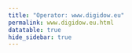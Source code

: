 ```yaml
---
title: "Operator: www.digidow.eu"
permalink: www.digidow.eu.html
datatable: true
hide_sidebar: true
---
```


<div>                        <script type="text/javascript">window.PlotlyConfig = {MathJaxConfig: 'local'};</script>
        <script src="https://cdn.plot.ly/plotly-2.4.2.min.js"></script>                <div id="9dbe2456-81a0-41a9-b490-00bca4aa3e7a" class="plotly-graph-div" style="height:100%; width:100%;"></div>            <script type="text/javascript">                                    window.PLOTLYENV=window.PLOTLYENV || {};                                    if (document.getElementById("9dbe2456-81a0-41a9-b490-00bca4aa3e7a")) {                    Plotly.newPlot(                        "9dbe2456-81a0-41a9-b490-00bca4aa3e7a",                        [{"name":"exit probability (%)","type":"scatter","x":["2021-02-25","2021-02-26","2021-02-27","2021-02-28","2021-03-01","2021-03-02","2021-03-03","2021-03-04","2021-03-05","2021-03-06","2021-03-07","2021-03-08","2021-03-09","2021-03-10","2021-03-11","2021-03-13","2021-03-14","2021-03-15","2021-03-16","2021-03-17","2021-03-18","2021-03-19","2021-03-20","2021-03-21","2021-03-22","2021-03-23","2021-03-24","2021-03-25","2021-03-26","2021-03-27","2021-03-28","2021-03-29","2021-03-30","2021-03-31","2021-04-01","2021-04-02","2021-04-03","2021-04-04","2021-04-05","2021-04-06","2021-04-07","2021-04-08","2021-04-09","2021-04-10","2021-04-11","2021-04-12","2021-04-13","2021-04-14","2021-04-15","2021-04-16","2021-04-17","2021-04-18","2021-04-19","2021-04-20","2021-04-21","2021-04-22","2021-04-23","2021-04-24","2021-04-25","2021-04-26","2021-04-27","2021-04-28","2021-04-29","2021-04-30","2021-05-01","2021-05-02","2021-05-03","2021-05-04","2021-05-05","2021-05-06","2021-05-07","2021-05-08","2021-05-09","2021-05-10","2021-05-11","2021-05-12","2021-05-13","2021-05-14","2021-05-15","2021-05-16","2021-05-17","2021-05-18","2021-05-19","2021-05-20","2021-05-21","2021-05-22","2021-05-23","2021-05-24","2021-05-25","2021-05-26","2021-05-27","2021-05-28","2021-05-29","2021-05-30","2021-05-31","2021-06-01","2021-06-02","2021-06-03","2021-06-04","2021-06-05","2021-06-06","2021-06-07","2021-06-09","2021-06-10","2021-06-11","2021-06-12","2021-06-13","2021-06-14","2021-06-15","2021-06-16","2021-06-17","2021-06-18","2021-06-19","2021-06-20","2021-06-21","2021-06-22","2021-06-23","2021-06-24","2021-06-25","2021-06-26","2021-06-27","2021-06-28","2021-06-29","2021-06-30","2021-07-01","2021-07-02","2021-07-03","2021-07-04","2021-07-05","2021-07-06","2021-07-07","2021-07-08","2021-07-09","2021-07-10","2021-07-11","2021-07-12","2021-07-13","2021-07-14","2021-07-15","2021-07-16","2021-07-17","2021-07-18","2021-07-19","2021-07-20","2021-07-21","2021-07-22","2021-07-23","2021-07-25","2021-07-26","2021-07-27","2021-07-28","2021-07-29","2021-07-30","2021-07-31","2021-08-01","2021-08-02","2021-08-03","2021-08-04","2021-08-05","2021-08-06","2021-08-07","2021-08-08","2021-08-09","2021-08-10","2021-08-11","2021-08-12","2021-08-13","2021-08-14","2021-08-15","2021-08-16","2021-08-17","2021-08-18","2021-08-19","2021-08-20","2021-08-21","2021-08-22","2021-08-24","2021-08-25","2021-08-26","2021-08-27","2021-08-28","2021-08-29","2021-08-30","2021-08-31","2021-09-01","2021-09-02","2021-09-03","2021-09-04","2021-09-05","2021-09-06","2021-09-07","2021-09-09","2021-09-10","2021-09-11","2021-09-12","2021-09-13","2021-09-14","2021-09-15","2021-09-16","2021-09-17"],"xaxis":"x","y":[0.0,0.0,0.0,0.0,0.0,0.0,0.0,0.0,0.0,0.0,0.0,0.0,0.0,0.0,0.0,0.0,0.0,0.0,0.0,0.0,0.0,0.0,0.0,0.0,0.0,0.0,0.0,0.0,0.0,0.0,0.0,0.0,0.0,0.0,0.0,0.0,0.0,0.0,0.0,0.0,0.0,0.0,0.0,0.0,0.0,0.0,0.0,0.0,0.0,0.0,0.0,0.0,0.0,0.0,0.0,0.0,0.0,0.0,0.0,0.0,0.0,0.0,0.0,0.0,0.0,0.0,0.0,0.0,0.0,0.0,0.0,0.0,0.0,0.0,0.0,0.0,0.0,0.0,0.0,0.0,0.0,0.0,0.0,0.0,0.0,0.0,0.0,0.0,0.0,0.0,0.0,0.0,0.0,0.0,0.0,0.0,0.0,0.0,0.0,0.0,0.0,0.0,0.0,0.0,0.0,0.0,0.0,0.0,0.0,0.0,0.0,0.0,0.0,0.0,0.0,0.0,0.0,0.0,0.0,0.0,0.0,0.0,0.0,0.0,0.0,0.0,0.0,0.0,0.0,0.0,0.0,0.0,0.0,0.0,0.0,0.0,0.0,0.0,0.0,0.0,0.0,0.0,0.0,0.0,0.0,0.0,0.0,0.0,0.0,0.0,0.0,0.0,0.0,0.0,0.0,0.0,0.0,0.0,0.0,0.0,0.0,0.0,0.0,0.0,0.0,0.0,0.0,0.0,0.0,0.0,0.0,0.0,0.0,0.0,0.0,0.0,0.0,0.0,0.0,0.0,0.0,0.0,0.0,0.0,0.0,0.0,0.0,0.0,0.0,0.0,0.0,0.0,0.0,0.0,0.0,0.0,0.0,0.0,0.0,0.0],"yaxis":"y"},{"name":"guard probability (%)","type":"scatter","x":["2021-02-25","2021-02-26","2021-02-27","2021-02-28","2021-03-01","2021-03-02","2021-03-03","2021-03-04","2021-03-05","2021-03-06","2021-03-07","2021-03-08","2021-03-09","2021-03-10","2021-03-11","2021-03-13","2021-03-14","2021-03-15","2021-03-16","2021-03-17","2021-03-18","2021-03-19","2021-03-20","2021-03-21","2021-03-22","2021-03-23","2021-03-24","2021-03-25","2021-03-26","2021-03-27","2021-03-28","2021-03-29","2021-03-30","2021-03-31","2021-04-01","2021-04-02","2021-04-03","2021-04-04","2021-04-05","2021-04-06","2021-04-07","2021-04-08","2021-04-09","2021-04-10","2021-04-11","2021-04-12","2021-04-13","2021-04-14","2021-04-15","2021-04-16","2021-04-17","2021-04-18","2021-04-19","2021-04-20","2021-04-21","2021-04-22","2021-04-23","2021-04-24","2021-04-25","2021-04-26","2021-04-27","2021-04-28","2021-04-29","2021-04-30","2021-05-01","2021-05-02","2021-05-03","2021-05-04","2021-05-05","2021-05-06","2021-05-07","2021-05-08","2021-05-09","2021-05-10","2021-05-11","2021-05-12","2021-05-13","2021-05-14","2021-05-15","2021-05-16","2021-05-17","2021-05-18","2021-05-19","2021-05-20","2021-05-21","2021-05-22","2021-05-23","2021-05-24","2021-05-25","2021-05-26","2021-05-27","2021-05-28","2021-05-29","2021-05-30","2021-05-31","2021-06-01","2021-06-02","2021-06-03","2021-06-04","2021-06-05","2021-06-06","2021-06-07","2021-06-09","2021-06-10","2021-06-11","2021-06-12","2021-06-13","2021-06-14","2021-06-15","2021-06-16","2021-06-17","2021-06-18","2021-06-19","2021-06-20","2021-06-21","2021-06-22","2021-06-23","2021-06-24","2021-06-25","2021-06-26","2021-06-27","2021-06-28","2021-06-29","2021-06-30","2021-07-01","2021-07-02","2021-07-03","2021-07-04","2021-07-05","2021-07-06","2021-07-07","2021-07-08","2021-07-09","2021-07-10","2021-07-11","2021-07-12","2021-07-13","2021-07-14","2021-07-15","2021-07-16","2021-07-17","2021-07-18","2021-07-19","2021-07-20","2021-07-21","2021-07-22","2021-07-23","2021-07-25","2021-07-26","2021-07-27","2021-07-28","2021-07-29","2021-07-30","2021-07-31","2021-08-01","2021-08-02","2021-08-03","2021-08-04","2021-08-05","2021-08-06","2021-08-07","2021-08-08","2021-08-09","2021-08-10","2021-08-11","2021-08-12","2021-08-13","2021-08-14","2021-08-15","2021-08-16","2021-08-17","2021-08-18","2021-08-19","2021-08-20","2021-08-21","2021-08-22","2021-08-24","2021-08-25","2021-08-26","2021-08-27","2021-08-28","2021-08-29","2021-08-30","2021-08-31","2021-09-01","2021-09-02","2021-09-03","2021-09-04","2021-09-05","2021-09-06","2021-09-07","2021-09-09","2021-09-10","2021-09-11","2021-09-12","2021-09-13","2021-09-14","2021-09-15","2021-09-16","2021-09-17"],"xaxis":"x","y":[0.0,0.0,0.0,0.0,0.0,0.0,0.0,0.0,0.0,0.0,0.0,0.0,0.0,0.0,0.0,0.0,0.0,0.0,0.0,0.0,0.0,0.0,0.0,0.0,0.0,0.0,0.0,0.0,0.0,0.0,0.0,0.0,0.0,0.0,0.0,0.0,0.0,0.0,0.0,0.0,0.0,0.0,0.0,0.0,0.0,0.0,0.0,0.0,0.0,0.0,0.0,0.0,0.0,0.0,0.0,0.0,0.0,0.0,0.0,0.0,0.0,0.0,0.0,0.0,0.0,0.0,0.0,0.0,0.0,0.0,0.0,0.0,0.0,0.0,0.0,0.0,0.0,0.0,0.0,0.0,0.0,0.0,0.0,0.0,0.0,0.0,0.0,0.0,0.0,0.0,0.0,0.0,0.0,0.0,0.0,0.0,0.0,0.0,0.0,0.0,0.0,0.0,0.0,0.0,0.0,0.0,0.0,0.0,0.0,0.0,0.0,0.0,0.0,0.0,0.0,0.0,0.0,0.0,0.0,0.0,0.0,0.0,0.0,0.0,0.0,0.0,0.0,0.0,0.0,0.0,0.0,0.0,0.0,0.0,0.0,0.0,0.0,0.0,0.0,0.0,0.0,0.0,0.0,0.0,0.0,0.0,0.0,0.0,0.0,0.0,0.0,0.0,0.0,0.0,0.0,0.0,0.0,0.0,0.0,0.0,0.0,0.0,0.0,0.0,0.0,0.0,0.0,0.0,0.0,0.0,0.0,0.0,0.0,0.0,0.0,0.0,0.0,0.0,0.0,0.0,0.0,0.0,0.0,0.0,0.0,0.0,0.0,0.0,0.0,0.0,0.0,0.0,0.0,0.0,0.0,0.0,0.0,0.0,0.0,0.0],"yaxis":"y"},{"name":"advertised bandwidth","type":"scatter","x":["2021-02-25","2021-02-26","2021-02-27","2021-02-28","2021-03-01","2021-03-02","2021-03-03","2021-03-04","2021-03-05","2021-03-06","2021-03-07","2021-03-08","2021-03-09","2021-03-10","2021-03-11","2021-03-13","2021-03-14","2021-03-15","2021-03-16","2021-03-17","2021-03-18","2021-03-19","2021-03-20","2021-03-21","2021-03-22","2021-03-23","2021-03-24","2021-03-25","2021-03-26","2021-03-27","2021-03-28","2021-03-29","2021-03-30","2021-03-31","2021-04-01","2021-04-02","2021-04-03","2021-04-04","2021-04-05","2021-04-06","2021-04-07","2021-04-08","2021-04-09","2021-04-10","2021-04-11","2021-04-12","2021-04-13","2021-04-14","2021-04-15","2021-04-16","2021-04-17","2021-04-18","2021-04-19","2021-04-20","2021-04-21","2021-04-22","2021-04-23","2021-04-24","2021-04-25","2021-04-26","2021-04-27","2021-04-28","2021-04-29","2021-04-30","2021-05-01","2021-05-02","2021-05-03","2021-05-04","2021-05-05","2021-05-06","2021-05-07","2021-05-08","2021-05-09","2021-05-10","2021-05-11","2021-05-12","2021-05-13","2021-05-14","2021-05-15","2021-05-16","2021-05-17","2021-05-18","2021-05-19","2021-05-20","2021-05-21","2021-05-22","2021-05-23","2021-05-24","2021-05-25","2021-05-26","2021-05-27","2021-05-28","2021-05-29","2021-05-30","2021-05-31","2021-06-01","2021-06-02","2021-06-03","2021-06-04","2021-06-05","2021-06-06","2021-06-07","2021-06-09","2021-06-10","2021-06-11","2021-06-12","2021-06-13","2021-06-14","2021-06-15","2021-06-16","2021-06-17","2021-06-18","2021-06-19","2021-06-20","2021-06-21","2021-06-22","2021-06-23","2021-06-24","2021-06-25","2021-06-26","2021-06-27","2021-06-28","2021-06-29","2021-06-30","2021-07-01","2021-07-02","2021-07-03","2021-07-04","2021-07-05","2021-07-06","2021-07-07","2021-07-08","2021-07-09","2021-07-10","2021-07-11","2021-07-12","2021-07-13","2021-07-14","2021-07-15","2021-07-16","2021-07-17","2021-07-18","2021-07-19","2021-07-20","2021-07-21","2021-07-22","2021-07-23","2021-07-25","2021-07-26","2021-07-27","2021-07-28","2021-07-29","2021-07-30","2021-07-31","2021-08-01","2021-08-02","2021-08-03","2021-08-04","2021-08-05","2021-08-06","2021-08-07","2021-08-08","2021-08-09","2021-08-10","2021-08-11","2021-08-12","2021-08-13","2021-08-14","2021-08-15","2021-08-16","2021-08-17","2021-08-18","2021-08-19","2021-08-20","2021-08-21","2021-08-22","2021-08-24","2021-08-25","2021-08-26","2021-08-27","2021-08-28","2021-08-29","2021-08-30","2021-08-31","2021-09-01","2021-09-02","2021-09-03","2021-09-04","2021-09-05","2021-09-06","2021-09-07","2021-09-09","2021-09-10","2021-09-11","2021-09-12","2021-09-13","2021-09-14","2021-09-15","2021-09-16","2021-09-17"],"xaxis":"x","y":[0.0,0.0,0.0,0.04,0.04,0.04,0.04,0.04,0.04,0.04,0.04,0.04,0.04,0.04,0.05,0.05,0.05,0.04,0.04,0.04,0.04,0.04,0.04,0.04,0.04,0.04,0.04,0.04,0.04,0.04,0.04,0.04,0.04,0.04,0.04,0.04,0.04,0.04,0.04,0.04,0.04,0.04,0.04,0.04,0.04,0.04,0.04,0.04,0.04,0.04,0.04,0.04,0.04,0.04,0.04,0.04,0.04,0.04,0.04,0.04,0.04,0.04,0.04,0.04,0.04,0.04,0.04,0.04,0.04,0.04,0.04,0.04,0.04,0.04,0.04,0.04,0.04,0.04,0.04,0.04,0.04,0.04,0.04,0.04,0.04,0.04,0.04,0.04,0.04,0.04,0.04,0.04,0.04,0.04,0.04,0.04,0.04,0.04,0.04,0.04,0.04,0.04,0.04,0.04,0.04,0.04,0.04,0.04,0.04,0.04,0.04,0.04,0.04,0.04,0.04,0.04,0.04,0.04,0.04,0.04,0.04,0.04,0.04,0.04,0.04,0.04,0.04,0.04,0.04,0.04,0.04,0.04,0.04,0.04,0.04,0.04,0.04,0.04,0.04,0.04,0.04,0.04,0.04,0.04,0.04,0.04,0.04,0.04,0.04,0.04,0.04,0.04,0.04,0.04,0.04,0.04,0.04,0.04,0.04,0.04,0.04,0.04,0.04,0.04,0.04,0.04,0.04,0.04,0.04,0.04,0.04,0.04,0.04,0.04,0.04,0.04,0.04,0.04,0.04,0.04,0.04,0.04,0.04,0.04,0.04,0.04,0.04,0.04,0.04,0.04,0.04,0.04,0.04,0.04,0.04,0.04,0.04,0.04,0.04,0.04],"yaxis":"y2"}],                        {"hovermode":"x","template":{"data":{"bar":[{"error_x":{"color":"#2a3f5f"},"error_y":{"color":"#2a3f5f"},"marker":{"line":{"color":"#E5ECF6","width":0.5},"pattern":{"fillmode":"overlay","size":10,"solidity":0.2}},"type":"bar"}],"barpolar":[{"marker":{"line":{"color":"#E5ECF6","width":0.5},"pattern":{"fillmode":"overlay","size":10,"solidity":0.2}},"type":"barpolar"}],"carpet":[{"aaxis":{"endlinecolor":"#2a3f5f","gridcolor":"white","linecolor":"white","minorgridcolor":"white","startlinecolor":"#2a3f5f"},"baxis":{"endlinecolor":"#2a3f5f","gridcolor":"white","linecolor":"white","minorgridcolor":"white","startlinecolor":"#2a3f5f"},"type":"carpet"}],"choropleth":[{"colorbar":{"outlinewidth":0,"ticks":""},"type":"choropleth"}],"contour":[{"colorbar":{"outlinewidth":0,"ticks":""},"colorscale":[[0.0,"#0d0887"],[0.1111111111111111,"#46039f"],[0.2222222222222222,"#7201a8"],[0.3333333333333333,"#9c179e"],[0.4444444444444444,"#bd3786"],[0.5555555555555556,"#d8576b"],[0.6666666666666666,"#ed7953"],[0.7777777777777778,"#fb9f3a"],[0.8888888888888888,"#fdca26"],[1.0,"#f0f921"]],"type":"contour"}],"contourcarpet":[{"colorbar":{"outlinewidth":0,"ticks":""},"type":"contourcarpet"}],"heatmap":[{"colorbar":{"outlinewidth":0,"ticks":""},"colorscale":[[0.0,"#0d0887"],[0.1111111111111111,"#46039f"],[0.2222222222222222,"#7201a8"],[0.3333333333333333,"#9c179e"],[0.4444444444444444,"#bd3786"],[0.5555555555555556,"#d8576b"],[0.6666666666666666,"#ed7953"],[0.7777777777777778,"#fb9f3a"],[0.8888888888888888,"#fdca26"],[1.0,"#f0f921"]],"type":"heatmap"}],"heatmapgl":[{"colorbar":{"outlinewidth":0,"ticks":""},"colorscale":[[0.0,"#0d0887"],[0.1111111111111111,"#46039f"],[0.2222222222222222,"#7201a8"],[0.3333333333333333,"#9c179e"],[0.4444444444444444,"#bd3786"],[0.5555555555555556,"#d8576b"],[0.6666666666666666,"#ed7953"],[0.7777777777777778,"#fb9f3a"],[0.8888888888888888,"#fdca26"],[1.0,"#f0f921"]],"type":"heatmapgl"}],"histogram":[{"marker":{"pattern":{"fillmode":"overlay","size":10,"solidity":0.2}},"type":"histogram"}],"histogram2d":[{"colorbar":{"outlinewidth":0,"ticks":""},"colorscale":[[0.0,"#0d0887"],[0.1111111111111111,"#46039f"],[0.2222222222222222,"#7201a8"],[0.3333333333333333,"#9c179e"],[0.4444444444444444,"#bd3786"],[0.5555555555555556,"#d8576b"],[0.6666666666666666,"#ed7953"],[0.7777777777777778,"#fb9f3a"],[0.8888888888888888,"#fdca26"],[1.0,"#f0f921"]],"type":"histogram2d"}],"histogram2dcontour":[{"colorbar":{"outlinewidth":0,"ticks":""},"colorscale":[[0.0,"#0d0887"],[0.1111111111111111,"#46039f"],[0.2222222222222222,"#7201a8"],[0.3333333333333333,"#9c179e"],[0.4444444444444444,"#bd3786"],[0.5555555555555556,"#d8576b"],[0.6666666666666666,"#ed7953"],[0.7777777777777778,"#fb9f3a"],[0.8888888888888888,"#fdca26"],[1.0,"#f0f921"]],"type":"histogram2dcontour"}],"mesh3d":[{"colorbar":{"outlinewidth":0,"ticks":""},"type":"mesh3d"}],"parcoords":[{"line":{"colorbar":{"outlinewidth":0,"ticks":""}},"type":"parcoords"}],"pie":[{"automargin":true,"type":"pie"}],"scatter":[{"marker":{"colorbar":{"outlinewidth":0,"ticks":""}},"type":"scatter"}],"scatter3d":[{"line":{"colorbar":{"outlinewidth":0,"ticks":""}},"marker":{"colorbar":{"outlinewidth":0,"ticks":""}},"type":"scatter3d"}],"scattercarpet":[{"marker":{"colorbar":{"outlinewidth":0,"ticks":""}},"type":"scattercarpet"}],"scattergeo":[{"marker":{"colorbar":{"outlinewidth":0,"ticks":""}},"type":"scattergeo"}],"scattergl":[{"marker":{"colorbar":{"outlinewidth":0,"ticks":""}},"type":"scattergl"}],"scattermapbox":[{"marker":{"colorbar":{"outlinewidth":0,"ticks":""}},"type":"scattermapbox"}],"scatterpolar":[{"marker":{"colorbar":{"outlinewidth":0,"ticks":""}},"type":"scatterpolar"}],"scatterpolargl":[{"marker":{"colorbar":{"outlinewidth":0,"ticks":""}},"type":"scatterpolargl"}],"scatterternary":[{"marker":{"colorbar":{"outlinewidth":0,"ticks":""}},"type":"scatterternary"}],"surface":[{"colorbar":{"outlinewidth":0,"ticks":""},"colorscale":[[0.0,"#0d0887"],[0.1111111111111111,"#46039f"],[0.2222222222222222,"#7201a8"],[0.3333333333333333,"#9c179e"],[0.4444444444444444,"#bd3786"],[0.5555555555555556,"#d8576b"],[0.6666666666666666,"#ed7953"],[0.7777777777777778,"#fb9f3a"],[0.8888888888888888,"#fdca26"],[1.0,"#f0f921"]],"type":"surface"}],"table":[{"cells":{"fill":{"color":"#EBF0F8"},"line":{"color":"white"}},"header":{"fill":{"color":"#C8D4E3"},"line":{"color":"white"}},"type":"table"}]},"layout":{"annotationdefaults":{"arrowcolor":"#2a3f5f","arrowhead":0,"arrowwidth":1},"autotypenumbers":"strict","coloraxis":{"colorbar":{"outlinewidth":0,"ticks":""}},"colorscale":{"diverging":[[0,"#8e0152"],[0.1,"#c51b7d"],[0.2,"#de77ae"],[0.3,"#f1b6da"],[0.4,"#fde0ef"],[0.5,"#f7f7f7"],[0.6,"#e6f5d0"],[0.7,"#b8e186"],[0.8,"#7fbc41"],[0.9,"#4d9221"],[1,"#276419"]],"sequential":[[0.0,"#0d0887"],[0.1111111111111111,"#46039f"],[0.2222222222222222,"#7201a8"],[0.3333333333333333,"#9c179e"],[0.4444444444444444,"#bd3786"],[0.5555555555555556,"#d8576b"],[0.6666666666666666,"#ed7953"],[0.7777777777777778,"#fb9f3a"],[0.8888888888888888,"#fdca26"],[1.0,"#f0f921"]],"sequentialminus":[[0.0,"#0d0887"],[0.1111111111111111,"#46039f"],[0.2222222222222222,"#7201a8"],[0.3333333333333333,"#9c179e"],[0.4444444444444444,"#bd3786"],[0.5555555555555556,"#d8576b"],[0.6666666666666666,"#ed7953"],[0.7777777777777778,"#fb9f3a"],[0.8888888888888888,"#fdca26"],[1.0,"#f0f921"]]},"colorway":["#636efa","#EF553B","#00cc96","#ab63fa","#FFA15A","#19d3f3","#FF6692","#B6E880","#FF97FF","#FECB52"],"font":{"color":"#2a3f5f"},"geo":{"bgcolor":"white","lakecolor":"white","landcolor":"#E5ECF6","showlakes":true,"showland":true,"subunitcolor":"white"},"hoverlabel":{"align":"left"},"hovermode":"closest","mapbox":{"style":"light"},"paper_bgcolor":"white","plot_bgcolor":"#E5ECF6","polar":{"angularaxis":{"gridcolor":"white","linecolor":"white","ticks":""},"bgcolor":"#E5ECF6","radialaxis":{"gridcolor":"white","linecolor":"white","ticks":""}},"scene":{"xaxis":{"backgroundcolor":"#E5ECF6","gridcolor":"white","gridwidth":2,"linecolor":"white","showbackground":true,"ticks":"","zerolinecolor":"white"},"yaxis":{"backgroundcolor":"#E5ECF6","gridcolor":"white","gridwidth":2,"linecolor":"white","showbackground":true,"ticks":"","zerolinecolor":"white"},"zaxis":{"backgroundcolor":"#E5ECF6","gridcolor":"white","gridwidth":2,"linecolor":"white","showbackground":true,"ticks":"","zerolinecolor":"white"}},"shapedefaults":{"line":{"color":"#2a3f5f"}},"ternary":{"aaxis":{"gridcolor":"white","linecolor":"white","ticks":""},"baxis":{"gridcolor":"white","linecolor":"white","ticks":""},"bgcolor":"#E5ECF6","caxis":{"gridcolor":"white","linecolor":"white","ticks":""}},"title":{"x":0.05},"xaxis":{"automargin":true,"gridcolor":"white","linecolor":"white","ticks":"","title":{"standoff":15},"zerolinecolor":"white","zerolinewidth":2},"yaxis":{"automargin":true,"gridcolor":"white","linecolor":"white","ticks":"","title":{"standoff":15},"zerolinecolor":"white","zerolinewidth":2}}},"xaxis":{"anchor":"y","domain":[0.0,0.94],"rangeselector":{"buttons":[{"count":7,"label":"week","step":"day","stepmode":"backward"},{"count":1,"label":"month","step":"month","stepmode":"backward"},{"count":6,"label":"6 months","step":"month","stepmode":"backward"},{"count":1,"label":"year","step":"year","stepmode":"backward"},{"step":"all"}]}},"yaxis":{"anchor":"x","domain":[0.0,1.0],"rangemode":"nonnegative","ticksuffix":"%","title":{"text":"exit / guard probability"}},"yaxis2":{"anchor":"x","overlaying":"y","rangemode":"nonnegative","side":"right","ticksuffix":" Gbit/s","title":{"text":"advertised bandwidth"}}},                        {"responsive": true}                    )                };                            </script>        </div>

Only proven relays are included in the graph and table. A proven relay claims to be part of a domain
and can be verified to be part of it via the
["well-known" URL or DNS records](https://nusenu.github.io/ContactInfo-Information-Sharing-Specification/#proof).

<div class="datatable-begin"></div>

| Nickname                                                                  |   Mbit/s | Exit   | IPv4                                                 | IPv6   | First Seen   | Tor Version       | AS Name                               |
|:--------------------------------------------------------------------------|---------:|:-------|:-----------------------------------------------------|:-------|:-------------|:------------------|:--------------------------------------|
| [INSRelay42at8443](w/relay/008196DC449482C73CFA9712445223917F760921.html) |        0 | N      | [140.78.100.42](https://stat.ripe.net/140.78.100.42) | None   | 2021-02-26   | 0.4.6.0-alpha-dev | [University Linz](w/as_number/AS1205) |
| [INSRelay28at5443](w/relay/0DBA891A70AE95D4AD77593A936E6C04ABF2E7CE.html) |        0 | N      | [140.78.100.28](https://stat.ripe.net/140.78.100.28) | None   | 2021-02-26   | 0.4.6.0-alpha-dev | [University Linz](w/as_number/AS1205) |
| [INSRelay35at8443](w/relay/0FB07690D64CE5C22B5175183C0E59678CDF7EAB.html) |        0 | N      | [140.78.100.35](https://stat.ripe.net/140.78.100.35) | None   | 2021-02-26   | 0.4.6.0-alpha-dev | [University Linz](w/as_number/AS1205) |
| [INSRelay38at5443](w/relay/23D5D8219A8EB7610AB33CFAD589FD72A844356A.html) |        0 | N      | [140.78.100.38](https://stat.ripe.net/140.78.100.38) | None   | 2021-02-26   | 0.4.6.0-alpha-dev | [University Linz](w/as_number/AS1205) |
| [INSRelay16at5443](w/relay/249C3A5ED8B1A8D21A3853EE7366F4FF966DD4FD.html) |        0 | N      | [140.78.100.16](https://stat.ripe.net/140.78.100.16) | None   | 2021-02-26   | 0.4.6.0-alpha-dev | [University Linz](w/as_number/AS1205) |
| [INSRelay15at5443](w/relay/3434F6A8D29D147D901FCCD46BCA03A76F5181AD.html) |        0 | N      | [140.78.100.15](https://stat.ripe.net/140.78.100.15) | None   | 2021-02-26   | 0.4.6.0-alpha-dev | [University Linz](w/as_number/AS1205) |
| [INSRelay43at5443](w/relay/40B334132EB4D680AC00202E0186DBB57BFF17CE.html) |        0 | N      | [140.78.100.43](https://stat.ripe.net/140.78.100.43) | None   | 2021-02-26   | 0.4.6.0-alpha-dev | [University Linz](w/as_number/AS1205) |
| [INSRelay25at5443](w/relay/4FDEC4A52538AA91220D04FC25EE4AE2C725C2FE.html) |        0 | N      | [140.78.100.25](https://stat.ripe.net/140.78.100.25) | None   | 2021-02-26   | 0.4.6.0-alpha-dev | [University Linz](w/as_number/AS1205) |
| [INSRelay20at8443](w/relay/58CBD772422AEFA87190560C193C0E8C03BDA6BF.html) |        0 | N      | [140.78.100.20](https://stat.ripe.net/140.78.100.20) | None   | 2021-02-26   | 0.4.6.0-alpha-dev | [University Linz](w/as_number/AS1205) |
| [INSRelay28at8443](w/relay/592AB80372DB0365F9A2357702AC97C06E5F835C.html) |        0 | N      | [140.78.100.28](https://stat.ripe.net/140.78.100.28) | None   | 2021-02-26   | 0.4.6.0-alpha-dev | [University Linz](w/as_number/AS1205) |
| [INSRelay23at8443](w/relay/5B07A1CEA43BCA98A971E47611C0F0D61B18761D.html) |        0 | N      | [140.78.100.23](https://stat.ripe.net/140.78.100.23) | None   | 2021-02-26   | 0.4.6.0-alpha-dev | [University Linz](w/as_number/AS1205) |
| [INSRelay20at5443](w/relay/5BFFE8DAE56B1DA090BBB7BAEFC911B102D065F8.html) |        0 | N      | [140.78.100.20](https://stat.ripe.net/140.78.100.20) | None   | 2021-02-26   | 0.4.6.0-alpha-dev | [University Linz](w/as_number/AS1205) |
| [INSRelay27at8443](w/relay/6569D762AC448127664750B089F80D1597ECB709.html) |        0 | N      | [140.78.100.27](https://stat.ripe.net/140.78.100.27) | None   | 2021-02-26   | 0.4.6.0-alpha-dev | [University Linz](w/as_number/AS1205) |
| [INSRelay22at5443](w/relay/69D7FEF9B0026393C2FD73E897C71C102ABACA5C.html) |        0 | N      | [140.78.100.22](https://stat.ripe.net/140.78.100.22) | None   | 2021-02-26   | 0.4.6.0-alpha-dev | [University Linz](w/as_number/AS1205) |
| [INSRelay21at5443](w/relay/6E3508CB2374D411CD41FEE8ECDF70DA3A2F7A28.html) |        0 | N      | [140.78.100.21](https://stat.ripe.net/140.78.100.21) | None   | 2021-02-26   | 0.4.6.0-alpha-dev | [University Linz](w/as_number/AS1205) |
| [INSRelay15at8443](w/relay/70882B116C73BE323036D824315A050EE796C445.html) |        0 | N      | [140.78.100.15](https://stat.ripe.net/140.78.100.15) | None   | 2021-02-26   | 0.4.6.0-alpha-dev | [University Linz](w/as_number/AS1205) |
| [INSRelay26at5443](w/relay/70B2D83BFCA9502E37EAF49DC685166718EADEFE.html) |        0 | N      | [140.78.100.26](https://stat.ripe.net/140.78.100.26) | None   | 2021-02-26   | 0.4.6.0-alpha-dev | [University Linz](w/as_number/AS1205) |
| [INSRelay29at8443](w/relay/73F34CDC592584C0519988E443E6FDFBA72C790B.html) |        0 | N      | [140.78.100.29](https://stat.ripe.net/140.78.100.29) | None   | 2021-02-26   | 0.4.6.0-alpha-dev | [University Linz](w/as_number/AS1205) |
| [INSRelay17at8443](w/relay/742425F73781A5A50932C09EEA8A5A596995217E.html) |        0 | N      | [140.78.100.17](https://stat.ripe.net/140.78.100.17) | None   | 2021-02-26   | 0.4.6.0-alpha-dev | [University Linz](w/as_number/AS1205) |
| [INSRelay37at5443](w/relay/746BE16C31791C9A7D15461F734F0C017DDC55EE.html) |        0 | N      | [140.78.100.37](https://stat.ripe.net/140.78.100.37) | None   | 2021-02-26   | 0.4.6.0-alpha-dev | [University Linz](w/as_number/AS1205) |
| [INSRelay29at5443](w/relay/795D165D2AD5E7FFE28573924F92895D08E0170D.html) |        0 | N      | [140.78.100.29](https://stat.ripe.net/140.78.100.29) | None   | 2021-02-26   | 0.4.6.0-alpha-dev | [University Linz](w/as_number/AS1205) |
| [INSRelay39at8443](w/relay/831F731BA469539EFBEEF609D4DEE0382BB8FC68.html) |        0 | N      | [140.78.100.39](https://stat.ripe.net/140.78.100.39) | None   | 2021-02-26   | 0.4.6.0-alpha-dev | [University Linz](w/as_number/AS1205) |
| [INSRelay24at5443](w/relay/837405E32D70E1B29CE1FFE85C053E41CBF267A8.html) |        0 | N      | [140.78.100.24](https://stat.ripe.net/140.78.100.24) | None   | 2021-02-26   | 0.4.6.0-alpha-dev | [University Linz](w/as_number/AS1205) |
| [INSRelay36at8443](w/relay/877AAA1DF08D902DCA667056EB6DFC4CD2B06658.html) |        0 | N      | [140.78.100.36](https://stat.ripe.net/140.78.100.36) | None   | 2021-02-26   | 0.4.6.0-alpha-dev | [University Linz](w/as_number/AS1205) |
| [INSRelay19at8443](w/relay/885C7B6EB943068B762070E276E299319E5AB08C.html) |        0 | N      | [140.78.100.19](https://stat.ripe.net/140.78.100.19) | None   | 2021-02-26   | 0.4.6.0-alpha-dev | [University Linz](w/as_number/AS1205) |
| [INSRelay38at8443](w/relay/8AC81A91A1196C2C1CBED71C96AA204F7B0FFE00.html) |        0 | N      | [140.78.100.38](https://stat.ripe.net/140.78.100.38) | None   | 2021-02-26   | 0.4.6.0-alpha-dev | [University Linz](w/as_number/AS1205) |
| [INSRelay25at8443](w/relay/9385FF13D9E3BAB934ABCBA61EE63E10346E3673.html) |        0 | N      | [140.78.100.25](https://stat.ripe.net/140.78.100.25) | None   | 2021-02-26   | 0.4.6.0-alpha-dev | [University Linz](w/as_number/AS1205) |
| [INSRelay21at8443](w/relay/97E348CE78F9525797DA4827FCAE94C15FDFF9AA.html) |        0 | N      | [140.78.100.21](https://stat.ripe.net/140.78.100.21) | None   | 2021-02-26   | 0.4.6.0-alpha-dev | [University Linz](w/as_number/AS1205) |
| [INSRelay27at5443](w/relay/9C4CD321BFEA796CE871F186776001FBEF886427.html) |        0 | N      | [140.78.100.27](https://stat.ripe.net/140.78.100.27) | None   | 2021-02-26   | 0.4.6.0-alpha-dev | [University Linz](w/as_number/AS1205) |
| [INSRelay14at8443](w/relay/9C97939FD72EA7A301195E41DCDA907E4494A9B5.html) |        0 | N      | [140.78.100.14](https://stat.ripe.net/140.78.100.14) | None   | 2021-02-26   | 0.4.6.0-alpha-dev | [University Linz](w/as_number/AS1205) |
| [INSRelay42at5443](w/relay/9D970B7FBAC353D8F6049AD4E0CEE06BBDE4E17E.html) |        0 | N      | [140.78.100.42](https://stat.ripe.net/140.78.100.42) | None   | 2021-02-26   | 0.4.6.0-alpha-dev | [University Linz](w/as_number/AS1205) |
| [INSRelay18at8443](w/relay/9D97F82F160AEF3FFD7A0AB2BFB68B691121CB11.html) |        0 | N      | [140.78.100.18](https://stat.ripe.net/140.78.100.18) | None   | 2021-02-26   | 0.4.6.0-alpha-dev | [University Linz](w/as_number/AS1205) |
| [INSRelay19at5443](w/relay/B143359560E1930347825D441AF91E737A4B9DF3.html) |        0 | N      | [140.78.100.19](https://stat.ripe.net/140.78.100.19) | None   | 2021-02-26   | 0.4.6.0-alpha-dev | [University Linz](w/as_number/AS1205) |
| [INSRelay18at5443](w/relay/B65EBC8D596BBCAD0AF6092C733C00872959FD68.html) |        0 | N      | [140.78.100.18](https://stat.ripe.net/140.78.100.18) | None   | 2021-02-26   | 0.4.6.0-alpha-dev | [University Linz](w/as_number/AS1205) |
| [INSRelay40at8443](w/relay/B8C9CA7A90A2D94406C6D9899340EB68DA4265B8.html) |        0 | N      | [140.78.100.40](https://stat.ripe.net/140.78.100.40) | None   | 2021-02-26   | 0.4.6.0-alpha-dev | [University Linz](w/as_number/AS1205) |
| [INSRelay16at8443](w/relay/B9208EAD1E688E9EE43A05159ACD4638EB4DFD8A.html) |        0 | N      | [140.78.100.16](https://stat.ripe.net/140.78.100.16) | None   | 2021-02-26   | 0.4.6.0-alpha-dev | [University Linz](w/as_number/AS1205) |
| [INSRelay39at5443](w/relay/B97715C8A1EE72679C74480F301B11AC015B4C54.html) |        0 | N      | [140.78.100.39](https://stat.ripe.net/140.78.100.39) | None   | 2021-02-26   | 0.4.6.0-alpha-dev | [University Linz](w/as_number/AS1205) |
| [INSRelay43at8443](w/relay/BC6E80744314F16054A64EE0F2302F082C929958.html) |        0 | N      | [140.78.100.43](https://stat.ripe.net/140.78.100.43) | None   | 2021-02-26   | 0.4.6.0-alpha-dev | [University Linz](w/as_number/AS1205) |
| [INSRelay36at5443](w/relay/C0360EB664017B831FF73FE2A41A154CE264FAC4.html) |        0 | N      | [140.78.100.36](https://stat.ripe.net/140.78.100.36) | None   | 2021-02-26   | 0.4.6.0-alpha-dev | [University Linz](w/as_number/AS1205) |
| [INSRelay14at5443](w/relay/C1CA4E603F152E8C86E864F4FBF1162A3BFDF587.html) |        0 | N      | [140.78.100.14](https://stat.ripe.net/140.78.100.14) | None   | 2021-02-25   | 0.4.6.0-alpha-dev | [University Linz](w/as_number/AS1205) |
| [INSRelay41at8443](w/relay/C9525872E3AA926402D8998085A409C7BBDFAE59.html) |        0 | N      | [140.78.100.41](https://stat.ripe.net/140.78.100.41) | None   | 2021-02-26   | 0.4.6.0-alpha-dev | [University Linz](w/as_number/AS1205) |
| [INSRelay26at8443](w/relay/CB2EC8D80624CA6DD5092E1A794DEA488A81B50A.html) |        0 | N      | [140.78.100.26](https://stat.ripe.net/140.78.100.26) | None   | 2021-02-26   | 0.4.6.0-alpha-dev | [University Linz](w/as_number/AS1205) |
| [INSRelay37at8443](w/relay/CFB535715442BC0E9F6AF224A794BBFA02D0B343.html) |        0 | N      | [140.78.100.37](https://stat.ripe.net/140.78.100.37) | None   | 2021-02-26   | 0.4.6.0-alpha-dev | [University Linz](w/as_number/AS1205) |
| [INSRelay41at5443](w/relay/D6015DEF7073A550DB4E797C76A71F35D28468A2.html) |        0 | N      | [140.78.100.41](https://stat.ripe.net/140.78.100.41) | None   | 2021-02-26   | 0.4.6.0-alpha-dev | [University Linz](w/as_number/AS1205) |
| [INSRelay24at8443](w/relay/DC5BACF269EFDC7FE91356F2A98ADDAA49BD82EC.html) |        0 | N      | [140.78.100.24](https://stat.ripe.net/140.78.100.24) | None   | 2021-02-26   | 0.4.6.0-alpha-dev | [University Linz](w/as_number/AS1205) |
| [INSRelay40at5443](w/relay/DE879EBAF50B900E1940A97B048293006874EA93.html) |        0 | N      | [140.78.100.40](https://stat.ripe.net/140.78.100.40) | None   | 2021-02-26   | 0.4.6.0-alpha-dev | [University Linz](w/as_number/AS1205) |
| [INSRelay23at5443](w/relay/E637AA0AD4BCCDD1643ADBBD6E7BDE1B13527864.html) |        0 | N      | [140.78.100.23](https://stat.ripe.net/140.78.100.23) | None   | 2021-02-26   | 0.4.6.0-alpha-dev | [University Linz](w/as_number/AS1205) |
| [INSRelay22at8443](w/relay/F6ECFD31A46F5174C25660E16C3C62E79974F9DD.html) |        0 | N      | [140.78.100.22](https://stat.ripe.net/140.78.100.22) | None   | 2021-02-26   | 0.4.6.0-alpha-dev | [University Linz](w/as_number/AS1205) |
| [INSRelay17at5443](w/relay/F878ACA29A644FF361D998B0724863EFC077AE17.html) |        0 | N      | [140.78.100.17](https://stat.ripe.net/140.78.100.17) | None   | 2021-02-26   | 0.4.6.0-alpha-dev | [University Linz](w/as_number/AS1205) |
| [INSRelay35at5443](w/relay/F97CF76D9121AC28727C22902681A9B539ABAE99.html) |        0 | N      | [140.78.100.35](https://stat.ripe.net/140.78.100.35) | None   | 2021-02-26   | 0.4.6.0-alpha-dev | [University Linz](w/as_number/AS1205) |

<div class="datatable-end"></div> 